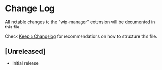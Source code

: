 # Change Log

All notable changes to the "wip-manager" extension will be documented in this file.

Check [Keep a Changelog](http://keepachangelog.com/) for recommendations on how to structure this file.

## [Unreleased]

- Initial release